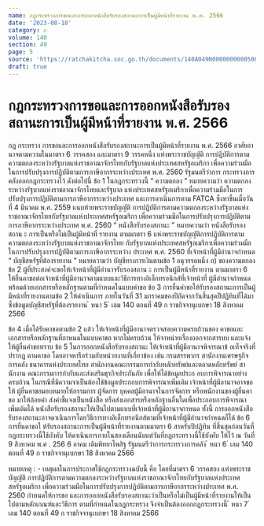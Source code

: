 ```yaml
---
name: กฎกระทรวงการขอและการออกหนังสือรับรองสถานะการเป็นผู้มีหน้าที่รายงาน พ.ศ. 2566
date: '2023-08-18'
category: ก
volume: 140
section: 49
page: 5
source: 'https://ratchakitcha.soc.go.th/documents/140A049N0000000000500.pdf'
draft: true
---
```


# กฎกระทรวงการขอและการออกหนังสือรับรองสถานะการเป็นผู้มีหน้าที่รายงาน พ.ศ. 2566

กฎ กระทรวง การขอและการออกหนังสือรับรองสถานะการเป็นผู้มีหน้าที่รายงาน พ.ศ. 2566 อาศัยอานาจตามความในมาตรา 6 วรรคสอง และมาตรา 9 วรรคหนึ่ง แห่งพระราชบัญญัติ การปฏิบัติการตามความตกลงระหว่างรัฐบาลแห่งราชอาณาจักรไทยกับรัฐบาลแห่งประเทศสหรัฐอเมริกา เพื่อความร่วมมือในการปรับปรุงการปฏิบัติตามการภาษีอากรระหว่างประเทศ พ.ศ. 2560 รัฐมนตรีว่าการ กระทรวงการคลังออกกฎกระทรวงไว้ ดังต่อไปนี้ ข้อ 1 ในกฎกระทรวงนี้ “ ความตกลง ” หมายความว่า ความตกลงระหว่างรัฐบาลแห่งราชอาณาจักรไทยและรัฐบาล แห่งประเทศสหรัฐอเมริกาเพื่อความร่วมมือในการปรับปรุงการปฏิบัติตามการภาษีอากรระหว่างประเทศ และการดาเนินการตาม FATCA ซึ่งทาขึ้นเมื่อวันที่ 4 มีนาคม พ.ศ. 2559 แนบท้ายพระราชบัญญัติ การปฏิบัติการตามความตกลงระหว่างรัฐบาลแห่งราชอาณาจักรไทยกับรัฐบาลแห่งประเทศสหรัฐอเมริกา เพื่อความร่วมมือในการปรับปรุงการปฏิบัติตามการภาษีอากรระหว่างประเทศ พ.ศ. 2560 “ หนังสือรับรองสถานะ ” หมายความว่า หนังสือรับรองสถาน ะ การเป็นหรือไม่เป็นผู้มีหน้าที่ รายงาน ตามมาตรา 6 แห่งพระราชบัญญัติการปฏิบัติการตามความตกลงระหว่างรัฐบาลแห่งราชอาณาจักรไทย กับรัฐบาลแห่งประเทศสหรัฐอเมริกาเพื่อความร่วมมือในการปรับปรุงการปฏิบัติตามการภาษีอากรระหว่าง ประเทศ พ.ศ. 2560 ที่เจ้าหน้าที่ผู้มีอำนาจกำหนด “ บัญชีสหรัฐที่ต้องรายงาน ” หมายความว่า บัญชีทางการเงินตามข้อ 1 อนุวรรคหนึ่ง ภ) ของความตกลง ข้อ 2 ผู้ที่ประสงค์จะขอให้เจ้าหน้าที่ผู้มีอำนาจรับรองสถาน ะ การเป็นผู้มีหน้าที่รายงาน ตามมาตรา 6 ให้ยื่นคาขอต่อเจ้าหน้าที่ผู้มีอานาจตามแบบและวิธีการทางอิเล็กทรอนิกส์ที่เจ้าหน้าที่ ผู้มีอำนาจกำหนด พร้อมด้วยเอกสารหรือหลักฐานตามที่กำหนดในแบบคำขอ ข้อ 3 การยื่นคำขอให้รับรองสถานะการเป็นผู้มีหน้าที่รายงานตามข้อ 2 ให้ดำเนินการ ภายในวันที่ 31 มกราคมของปีถัดจากวันสิ้นสุดปีปฏิทินที่ได้มาซึ่งข้อมูลบัญชีสหรัฐที่ต้องรายงาน ้ หนา 5 ่ เลม 140 ตอนที่ 49 ก ราชกิจจานุเบกษา 18 สิงหาคม 2566

ข้อ 4 เมื่อได้รับคาขอตามข้อ 2 แล้ว ให้เจ้าหน้าที่ผู้มีอานาจตรวจสอบความครบถ้วนของ คาขอและเอกสารหรือหลักฐานที่กาหนดในแบบคาขอ หากไม่ครบถ้วน ให้จาหน่ายเรื่องออกจากสารบบ และแจ้งให้ผู้ยื่นคำขอทราบ ข้อ 5 ในการออกหนังสือรับรองสถานะ ให้เจ้าหน้าที่ผู้มีอานาจพิจารณาข้ อเท็จจริงที่ปรากฏ ตามคาขอ โดยอาจหารือร่วมกับหน่วยงานที่เกี่ยวข้อง เช่น กรมสรรพากร สานักงานเศรษฐกิจการคลัง ธนาคารแห่งประเทศไทย สานักงานคณะกรรมการกำกับหลักทรัพย์และตลาดหลักทรัพย์ สานักงาน คณะกรรมการกำกับและส่งเสริมธุรกิจประกันภัย เพื่อให้ได้ข้อมูลประก อบการพิจารณาอย่างครบถ้วน ในกรณีที่มีความจาเป็นต้องใช้ข้อมูลประกอบการพิจารณาเพิ่มเติม เจ้าหน้าที่ผู้มีอานาจอาจขอให้ ผู้ยื่นคาขอมอบหมายให้กรรมการ ผู้จัดการ บุคคลผู้มีอานาจในการจัดการ หรือพนักงานของผู้ยื่นคาขอ มาให้ถ้อยคำ ส่งคำชี้แจงเป็นหนังสือ หรือส่งเอกสารหรือหลักฐานอื่นใดเพื่อประกอบการพิจารณาเพิ่มเติมได้ หนังสือรับรองสถานะให้เป็นไปตามแบบที่เจ้าหน้าที่ผู้มีอานาจกาหนด ทั้งนี้ การออกหนังสือ รับรองสถานะอาจดาเนินการโดยวิธีการทางอิเล็กทรอนิกส์ตามที่เจ้าหน้าที่ผู้มีอำนาจกำหนดก็ได้ ข้อ 6 การยื่นคาขอใ ห้รับรองสถานะการเป็นผู้มีหน้าที่รายงานตามมาตรา 6 สาหรับปีปฏิทิน ที่สิ้นสุดก่อนวันที่กฎกระทรวงนี้ใช้บังคับ ให้ดาเนินการภายในสองเดือนนับแต่วันที่กฎกระทรวงนี้ใช้บังคับ ให้ไว้ ณ วันที่ 9 สิงหาคม พ.ศ . 256 6 อาคม เติมพิทยาไพสิฐ รัฐมนตรีว่าการกระทรวงการคลัง ้ หนา 6 ่ เลม 140 ตอนที่ 49 ก ราชกิจจานุเบกษา 18 สิงหาคม 2566

หมายเหตุ : - เหตุผลในการประกาศใช้กฎกระทรวงฉบับนี้ คือ โดยที่มาตรา 6 วรรคสอง แห่งพระราชบัญญัติ การปฏิบัติการตามความตกลงระหว่างรัฐบาลแห่งราชอาณาจักรไทยกับรัฐบาลแห่งประเทศสหรัฐอเมริกา เพื่อความร่วมมือในการปรับปรุงการปฏิบัติตามการภาษีอากรระหว่างประเทศ พ.ศ. 2560 กำหนดให้การขอ และการออกหนังสือรับรองสถานะว่าเป็นหรือไม่เป็นผู้มีหน้าที่รายงานให้เป็นไปตามหลักเกณฑ์และวิธีการ ตามที่กำหนดในกฎกระทรวง จึงจำเป็นต้องออกกฎกระทรวงนี้ ้ หนา 7 ่ เลม 140 ตอนที่ 49 ก ราชกิจจานุเบกษา 18 สิงหาคม 2566
